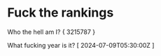 # Fuck the rankings

Who the hell am I?
{ 3215787 }

What fucking year is it?
[ 2024-07-09T05:30:00Z ]
